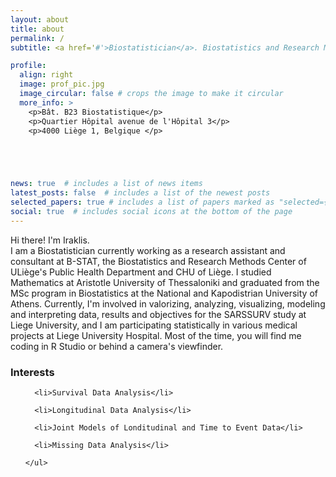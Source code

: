 ```yaml
---
layout: about
title: about
permalink: /
subtitle: <a href='#'>Biostatistician</a>. Biostatistics and Research Method Center - Public Health Department, Liège University, Belgium

profile:
  align: right
  image: prof_pic.jpg
  image_circular: false # crops the image to make it circular
  more_info: >
    <p>Bât. B23 Biostatistique</p>
    <p>Quartier Hôpital avenue de l'Hôpital 3</p>
    <p>4000 Liège 1, Belgique </p>





news: true  # includes a list of news items
latest_posts: false  # includes a list of the newest posts
selected_papers: true # includes a list of papers marked as "selected={true}"
social: true  # includes social icons at the bottom of the page
---
```


Hi there! I'm Iraklis.  
I am a Biostatistician currently working as a research assistant and consultant at B-STAT, the Biostatistics and Research Methods Center of ULiège's Public Health Department and CHU of Liège. I studied Mathematics at Aristotle University of Thessaloniki and graduated from the MSc program in Biostatistics at the National and Kapodistrian University of Athens. Currently, I'm involved in valorizing, analyzing, visualizing, modeling and interpreting data, results and objectives for the SARSSURV study at Liege University, and I am participating statistically in various medical projects at Liege University Hospital. Most of the time, you will find me coding in R Studio or behind a camera's viewfinder.


   <div class="row">
  
  <div class="col-sm-5">
    <h3>Interests</h3>
    <ul class="ul-interests">
      
      <li>Survival Data Analysis</li>
      
      <li>Longitudinal Data Analysis</li>
      
      <li>Joint Models of Londitudinal and Time to Event Data</li>
      
      <li>Missing Data Analysis</li>
      
    </ul>
  </div>
  
</div>